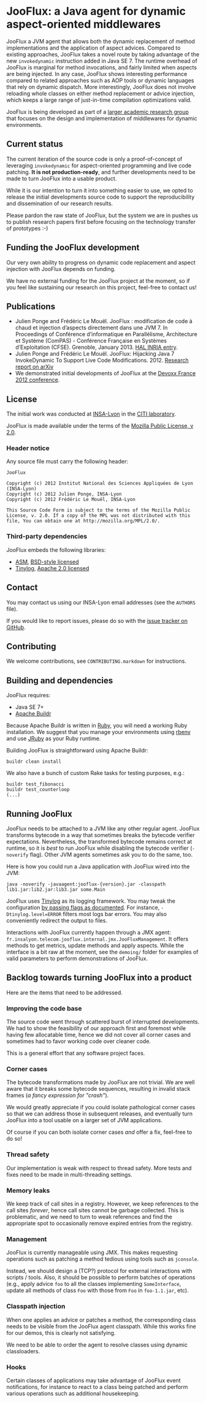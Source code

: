 # JooFlux: a Java agent for dynamic aspect-oriented middlewares

JooFlux a JVM agent that allows both the dynamic replacement of method implementations and the
application of aspect advices. Compared to existing approaches, JooFlux takes a novel route by
taking advantage of the new `invokedynamic` instruction added in Java SE 7. The runtime overhead of
JooFlux is marginal for method invocations, and fairly limited when aspects are being injected. In
any case, JooFlux shows interesting performance compared to related approaches such as AOP tools or
dynamic languages that rely on dynamic dispatch. More interestingly, JooFlux does not involve
reloading whole classes on either method replacement or advice injection, which keeps a large range
of just-in-time compilation optimizations valid.

JooFlux is being developed as part of a [larger academic research group](http://dynamid.citi-lab.fr/)
that focuses on the design and implementation of middlewares for dynamic environments.

## Current status

The current iteration of the source code is only a proof-of-concept of leveraging `invokedynamic`
for aspect-oriented programming and live code patching. **It is not production-ready**, and
further developments need to be made to turn JooFlux into a usable product.

While it is our intention to turn it into something easier to use, we opted to release the initial
developments source code to support the reproducibility and dissemination of our research results.

Please pardon the raw state of JooFlux, but the system we are in pushes us to publish research papers
first before focusing on the technology transfer of prototypes :-)

## Funding the JooFlux development

Our very own ability to progress on dynamic code replacement and aspect injection with JooFlux
depends on funding.

We have no external funding for the JooFlux project at the moment, so if you feel like sustaining
our research on this project, feel-free to contact us!

## Publications

* Julien Ponge and Frédéric Le Mouël. JooFlux : modification de code à chaud et injection d’aspects
  directement dans une JVM 7. In Proceedings of Conférence d’informatique en Parallélisme, Architecture
  et Système (ComPAS) - Conférence Française en Systèmes d’Exploitation (CFSE). Grenoble, January 2013.
  [HAL INRIA entry](http://hal.inria.fr/hal-00759402).
* Julien Ponge and Frédéric Le Mouël. JooFlux: Hijacking Java 7 InvokeDynamic To Support Live Code Modifications. 2012. [Research report on arXiv](http://fr.arxiv.org/abs/1210.1039)
* We demonstrated initial developments of JooFlux at the [Devoxx France 2012 conference](http://www.devoxx.fr/).

## License

The initial work was conducted at [INSA-Lyon](http://www.insa-lyon.fr/) in the
[CITI laboratory](http://www.citi-lab.fr/).

JooFlux is made available under the terms of the
[Mozilla Public License, v 2.0](http://mozilla.org/MPL/2.0/).

### Header notice

Any source file must carry the following header:

    JooFlux
    
    Copyright (c) 2012 Institut National des Sciences Appliquées de Lyon (INSA-Lyon)
    Copyright (c) 2012 Julien Ponge, INSA-Lyon
    Copyright (c) 2012 Frédéric Le Mouël, INSA-Lyon

    This Source Code Form is subject to the terms of the Mozilla Public
    License, v. 2.0. If a copy of the MPL was not distributed with this
    file, You can obtain one at http://mozilla.org/MPL/2.0/.

### Third-party dependencies

JooFlux embeds the following libraries:

* [ASM](http://asm.ow2.org/), [BSD-style licensed](http://asm.ow2.org/license.html)
* [Tinylog](http://www.tinylog.org/), [Apache 2.0 licensed](http://www.tinylog.org/license)

## Contact

You may contact us using our INSA-Lyon email addresses (see the `AUTHORS` file).

If you would like to report issues, please do so with the
[issue tracker on GitHub](https://github.com/dynamid/jooflux/issues).

## Contributing

We welcome contributions, see `CONTRIBUTING.markdown` for instructions.

## Building and dependencies

JooFlux requires:

* Java SE 7+
* [Apache Buildr](http://buildr.apache.org/)

Because Apache Buildr is written in [Ruby](http://www.ruby-lang.org/), you will need a working
Ruby installation. We suggest that you manage your environments using [rbenv](http://rbenv.org/)
and use [JRuby](http://jruby.org/) as your Ruby runtime.

Building JooFlux is straightforward using Apache Buildr:

    buildr clean install

We also have a bunch of custom Rake tasks for testing purposes, e.g.:

    buildr test_fibonacci
    buildr test_counterloop
    (...)

## Running JooFlux

JooFlux needs to be attached to a JVM like any other regular agent. JooFlux transforms bytecode
in a way that sometimes breaks the bytecode verifier expectations. Nevertheless, the transformed
bytecode remains correct at runtime, so it is *best* to run JooFlux while disabling the bytecode
verifier (`-noverify` flag). Other JVM agents sometimes ask you to do the same, too.

Here is how you could run a Java application with JooFlux wired into the JVM:

    java -noverify -javaagent:jooflux-{version}.jar -classpath lib1.jar:lib2.jar:lib3.jar some.Main

JooFlux uses [Tinylog](http://www.tinylog.org) as its logging framework. You may tweak the configuration
[by passing flags as documented](http://www.tinylog.org/user-manual). For instance, `-Dtinylog.level=ERROR`
filters most logs bar errors. You may also conveniently redirect the output to files.

Interactions with JooFlux currently happen through a JMX agent:
`fr.insalyon.telecom.jooflux.internal.jmx.JooFluxManagement`. It offers methods to get metrics,
update methods and apply aspects. While the interface is a bit raw at the moment, see the `demoing/`
folder for examples of valid parameters to perform demonstrations of JooFlux.
    
## Backlog towards turning JooFlux into a product

Here are the items that need to be addressed.

### Improving the code base

The source code went through scattered burst of interrupted developments. We had to show the
feasibility of our approach first and foremost while having few allocatable time, hence we did not
cover all corner cases and sometimes had to favor working code over cleaner code.

This is a general effort that any software project faces.

### Corner cases

The bytecode transformations made by JooFlux are not trivial. We are well aware that it breaks
some bytecode sequences, resulting in invalid stack frames (*a fancy expression for "crash"*).

We would greatly appreciate if you could isolate pathological corner cases so that we can
address those in subsequent releases, and eventually turn JooFlux into a tool usable on a larger
set of JVM applications.

Of course if you can both isolate corner cases *and* offer a fix, feel-free to do so!

### Thread safety

Our implementation is weak with respect to thread safety. More tests and fixes need to be made
in multi-threading settings.

### Memory leaks

We keep track of call sites in a registry. However, we keep references to the call sites *forever*,
hence call sites cannot be garbage collected. This is problematic, and we need to turn to weak
references and find the appropriate spot to occasionally remove expired entries from the registry.

### Management

JooFlux is currently manageable using JMX. This makes requesting operations such as patching
a method tedious using tools such as `jconsole`.

Instead, we should design a (TCP?) protocol for external interactions with scripts / tools.
Also, it should be possible to perform batches of operations (e.g., apply advice `foo` to all
the classes implementing `SomeInterface`, update all methods of class `Foo` with those from
`Foo` in `foo-1.1.jar`, etc).

### Classpath injection

When one applies an advice or patches a method, the corresponding class needs to be visible from
the JooFlux agent classpath. While this works fine for our demos, this is clearly not satisfying.

We need to be able to order the agent to resolve classes using dynamic classloaders.

### Hooks

Certain classes of applications may take advantage of JooFlux event notifications, for instance
to react to a class being patched and perform various operations such as additional housekeeping.


